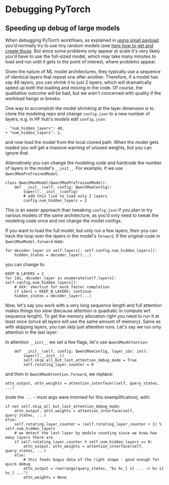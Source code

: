 # Debugging PyTorch


## Speeding up debug of large models

When debugging PyTorch workflows, as explained in [using small payload](../methodology#2-small-payload) you'd normally try to use tiny random models (see [here how to get and create those](https://github.com/stas00/ml-engineering/blob/master/debug/make-tiny-models-tokenizers-datasets.md). But since some problems only appear at scale it's very likely you'd have to use the full-sized model, which may take many minutes to load and run until it gets to the point of interest, where problems appear.

Given the nature of ML model architectures, they typically use a sequence of identical layers that repeat one after another. Therefore, if a model has say 48 layers, you can shrink it to just 2 layers, which will dramatically speed up both the loading and moving in the code. Of course, the qualitative outcome will be bad, but we aren't concerned with quality if the workload hangs or breaks.

One way to accomplish the model shrinking at the layer dimension is to clone the modeling repo and change `config.json` to a new number of layers, e.g. in HF hub's models edit `config.json`:
```
- "num_hidden_layers": 48,
+ "num_hidden_layers": 2,
```
and now load the model from the local cloned path. When the model gets loaded you will get a massive warning of unused weights, but you can ignore that.

Alternatively you can change the modeling code and hardcode the number of layers in the model's `__init__`. For example, if we use `Qwen3MoePreTrainedModel`:

```
class Qwen3MoeModel(Qwen3MoePreTrainedModel):
    def __init__(self, config: Qwen3MoeConfig):
        super().__init__(config)
        # add this line to load only 2 layers
        config.num_hidden_layers = 2
```

This is an easier approach than tweaking `config.json` if you plan to try various models of the same architecture, as you'd only need to tweak the modeling code once and not change the model configs.

If you want to load the full model, but only run a few layers, then you can hack the loop over the layers in the model's `forward`. If the original code in `Qwen3MoeModel.forward` was:

```
for decoder_layer in self.layers[: self.config.num_hidden_layers]):
    hidden_states = decoder_layer(...)
```
you can change to:
```
KEEP_N_LAYERS = 2
for idx, decoder_layer in enumerate(self.layers[: self.config.num_hidden_layers]):
    # XXX: shortcut for much faster completion
    if idx+1 > KEEP_N_LAYERS: continue
    hidden_states = decoder_layer(...)
```

Now, let's say you work with a very long sequence length and full attention makes things too slow (because attention is quadratic in compute wrt sequence length). To get the memory allocation right you need to run it at least once (since all layers will use the same amount of memory). Same as with skipping layers, you can skip just attention runs. Let's say we run only attention in the last layer:

In attention `__init__` we set a few flags, let's use `Qwen3MoeAttention`:
```
    def __init__(self, config: Qwen3MoeConfig, layer_idx: int):
        super().__init__()
        self.skip_all_but_last_attention_debug_mode = True
        self.rotating_layer_counter = 0
```

and then in `Qwen3MoeAttention.forward`, we replace:
```
attn_output, attn_weights = attention_interface((self, query_states, ...)
```
(note the `...` - most args were trimmed for this exemplification), with:
```
if not self.skip_all_but_last_attention_debug_mode:
    attn_output, attn_weights = attention_interface(self, query_states, ...)
else:
    self.rotating_layer_counter = (self.rotating_layer_counter + 1) % self.num_hidden_layers
    # we detect the last layer by module counting since we know how many layers there are
    if self.rotating_layer_counter % self.num_hidden_layers == 0:
        attn_output, attn_weights = attention_interface(self, query_states, ...)
    else:
        # this feeds bogus data of the right shape - good enough for quick debug
        attn_output = rearrange(query_states, "bs hc_l sl ... -> bs sl hc_l ...")
        attn_weights = None
```
